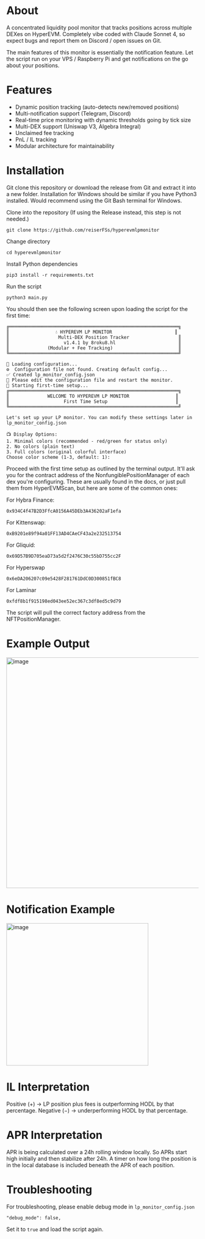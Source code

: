 # About
A concentrated liquidity pool monitor that tracks positions across multiple DEXes on HyperEVM. Completely vibe coded with Claude Sonnet 4, so expect bugs and report them on Discord / open issues on Git.

The main features of this monitor is essentially the notification feature. Let the script run on your VPS / Raspberry Pi and get notifications on the go about your positions.

# Features
- Dynamic position tracking (auto-detects new/removed positions)
- Multi-notification support (Telegram, Discord)
- Real-time price monitoring with dynamic thresholds going by tick size
- Multi-DEX support (Uniswap V3, Algebra Integral)
- Unclaimed fee tracking
- PnL / IL tracking
- Modular architecture for maintainability

# Installation
Git clone this repository or download the release from Git and extract it into a new folder. Installation for Windows should be similar if you have Python3 installed. Would recommend using the Git Bash terminal for Windows.

Clone into the repository (If using the Release instead, this step is not needed.)
```
git clone https://github.com/reiserFSs/hyperevmlpmonitor
```
Change directory
```
cd hyperevmlpmonitor
```
Install Python dependencies
```
pip3 install -r requirements.txt
```
Run the script
```
python3 main.py
```

You should then see the following screen upon loading the script for the first time:

```
╔══════════════════════════════════════════════════════════════╗
║                 💧 HYPEREVM LP MONITOR                       ║
║                  Multi-DEX Position Tracker                  ║
║                    v1.4.1 by 8roku8.hl                       ║
║              (Modular + Fee Tracking)                        ║
╚══════════════════════════════════════════════════════════════╝

🔧 Loading configuration...
⚙️  Configuration file not found. Creating default config...
✅ Created lp_monitor_config.json
📝 Please edit the configuration file and restart the monitor.
🚀 Starting first-time setup...
╔══════════════════════════════════════════════════════════════╗
║              WELCOME TO HYPEREVM LP MONITOR                 ║
║                    First Time Setup                         ║
╚══════════════════════════════════════════════════════════════╝

Let's set up your LP monitor. You can modify these settings later in lp_monitor_config.json

📺 Display Options:
1. Minimal colors (recommended - red/green for status only)
2. No colors (plain text)
3. Full colors (original colorful interface)
Choose color scheme (1-3, default: 1):
```
Proceed with the first time setup as outlined by the terminal output. It'll ask you for the contract address of the NonfungiblePositionManager of each dex you're configuring. These are usually found in the docs, or just pull them from HyperEVMScan, but here are some of the common ones: 

For Hybra Finance:
```
0x934C4f47B2D3FfcA0156A45DEb3A436202aF1efa
```
For Kittenswap:
```
0xB9201e89f94a01FF13AD4CAeCF43a2e232513754
```
For Gliquid:
```
0x69D57B9D705eaD73a5d2f2476C30c55bD755cc2F
```
For Hyperswap
```
0x6eDA206207c09e5428F281761DdC0D300851fBC8
```

For Laminar
```
0xfdf8b1f915198ed043ee52ec367c3df8ed5c9d79
```
The script will pull the correct factory address from the NFTPositionManager.

# Example Output
<img width="1345" height="604" alt="image" src="https://github.com/user-attachments/assets/f819ebbc-5c1c-46d9-a8da-fa231095bca7" />


# Notification Example
<img width="372" height="373" alt="image" src="https://github.com/user-attachments/assets/764c519c-1781-4fa8-97a7-b5bafb70c443" />

# IL Interpretation
Positive (+) → LP position plus fees is outperforming HODL by that percentage.
Negative (−) → underperforming HODL by that percentage.

# APR Interpretation
APR is being calculated over a 24h rolling window locally. So APRs start high initially and then stabilize after 24h. A timer on how long the position is in the local database is included beneath the APR of each position.

# Troubleshooting

For troubleshooting, please enable debug mode in ```lp_monitor_config.json``` 

```
"debug_mode": false,
```
Set it to ```true``` and load the script again. 
